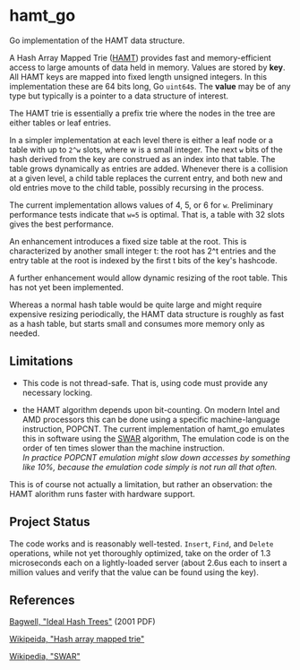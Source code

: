 # hamt_go

Go implementation of the HAMT data structure.

A Hash Array Mapped Trie ([HAMT][bagwell2001]) 
provides fast and memory-efficient access to large amounts of data held 
in memory.  Values are stored by **key**.  All HAMT keys are mapped into 
fixed length unsigned integers. In this implementation these are 64 bits
long, Go `uint64`s.  The **value** may be of any type but typically is a 
pointer to a data structure of interest.

The HAMT trie is essentially a prefix trie where the nodes in the tree
are either tables or leaf entries.

In a simpler implementation at each level there is either a leaf node
or a table with up to `2^w` slots, where w is a small 
integer.  The next `w` bits of the hash 
derived from the key are construed as an index into that table.  The
table grows dynamically as entries are added.  Whenever there is a 
collision at a given level, a child table replaces the current entry,
and both new and old entries move to the child table, possibly 
recursing in the process.

The current implementation allows values of
4, 5, or 6 for `w`.  Preliminary performance tests indicate 
that `w=5` is optimal.  That is, a table with 32 slots gives the best
performance.  

An enhancement introduces a fixed size table at the root.  This is
characterized by another small integer t: the root has 2^t entries
and the entry table at the root is indexed by the first t bits of the
key's hashcode.  

A further enhancement would allow dynamic resizing of the root table.
This has not yet been implemented.

Whereas a normal hash table would be quite large and might
require expensive resizing periodically, the HAMT data structure is roughly 
as fast as a hash table, but starts small and consumes more memory only 
as needed.

## Limitations

* This code is not thread-safe.  That is, using code must provide any
necessary locking.

* the HAMT algorithm depends upon bit-counting.  On modern Intel and AMD 
processors this 
can be done using a specific machine-language instruction, POPCNT.  The current
implementation of hamt_go emulates this in software using the 
[SWAR][wiki-swar] algorithm,  The emulation code is on the order of ten times
slower than the machine instruction.  
*In practice POPCNT emulation might slow down accesses by something like 10%, 
because the emulation code simply is not run all that often.*

This is of course not actually a limitation, but rather an observation:
the HAMT alorithm runs faster with hardware support.

## Project Status

The code works and is reasonably well-tested. 
`Insert`, `Find`, and `Delete` operations, while not yet thoroughly optimized, 
take on the order of 1.3 microseconds each on a lightly-loaded server 
(about 2.6us each to insert a million values and verify that the 
value can be found using the key).

## References

[Bagwell, "Ideal Hash Trees"][bagwell2001]  (2001 PDF)

[Wikipeida, "Hash array mapped trie"][wiki-hamt]

[Wikipedia, "SWAR"][wiki-swar]


[bagwell2001]: http://infoscience.epfl.ch/record/64398/files/idealhashtrees.pdf

[wiki-hamt]: http://en.wikipedia.org/wiki/Hash_array_mapped_trie

[wiki-swar]: http://en.wikipedia.org/wiki/SWAR
